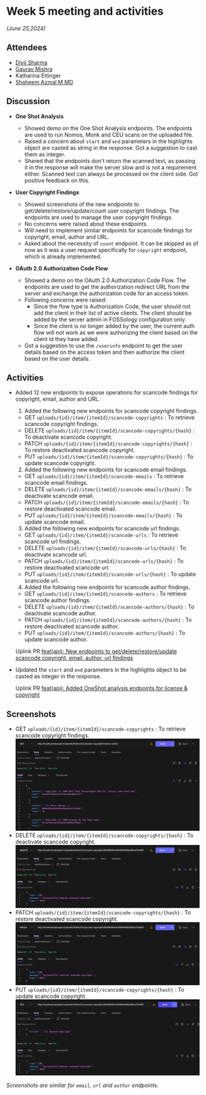 # Week 5 meeting and activities

_(June 25,2024)_

## Attendees

-   [Divij Sharma](https://github.com/dvjsharma)
-   [Gaurav Mishra](https://github.com/GMishx)
-   Katharina Ettinger
-   [Shaheem Azmal M MD](https://github.com/shaheemazmalmmd)

## Discussion

-   **One Shot Analysis**

    -   Showed demo on the One Shot Analysis endpoints. The endpoints are used to run Nomos, Monk and CEU scans on the uploaded file.
    -   Raised a concern about `start` and `end` parameters in the highlights object are casted as string in the response. Got a suggestion to cast them as integer.
    -   Shared that the endpoints don't return the scanned text, as passing it in the response will make the server slow and is not a requirement either. Scanned text can always be processed on the client side. Got positive feedback on this.

-   **User Copyright Findings**

    -   Showed screenshots of the new endpoints to get/delete/restore/update/count user copyright findings. The endpoints are used to manage the user copyright findings.
    -   No concerns were raised about these endpoints.
    -   Will need to implement similar endpoints for scancode findings for copyright, email, author and URL.
    -   Asked about the necessity of `count` endpoint. It can be skipped as of now as it was a user request specifically for `copyright` endpoint, which is already implemented.

-   **OAuth 2.0 Authorization Code Flow**

    -   Showed a demo on the OAuth 2.0 Authorization Code Flow. The endpoints are used to get the authorization redirect URL from the server and exchange the authorization code for an access token.
    -   Following concerns were raised:
        -   Since the flow type is Authorization Code, the user should not add the client in their list of active clients. The client should be added by the server admin in FOSSology configuration only.
        -   Since the client is no longer added by the user, the current auth flow will not work as we were authorizing the client based on the client id they have added.
    -   Got a suggestion to use the `/userinfo` endpoint to get the user details based on the access token and then authorize the client based on the user details.

## Activities

-   Added 12 new endpoints to expose operations for scancode findings for copyright, email, author and URL.

    1. Added the following new endpoints for scancode copyright findings.

    -   GET `uploads/{id}/item/{itemId}/scancode-copyrights` : To retrieve scancode copyright findings.
    -   DELETE `uploads/{id}/item/{itemId}/scancode-copyrights/{hash}` : To deactivate scancode copyright.
    -   PATCH `uploads/{id}/item/{itemId}/scancode-copyrights/{hash}` : To restore deactivated scancode copyright.
    -   PUT `uploads/{id}/item/{itemId}/scancode-copyrights/{hash}` : To update scancode copyright.
    2. Added the following new endpoints for scancode email findings.

    -   GET `uploads/{id}/item/{itemId}/scancode-emails` : To retrieve scancode email findings.
    -   DELETE `uploads/{id}/item/{itemId}/scancode-emails/{hash}` : To deactivate scancode email.
    -   PATCH `uploads/{id}/item/{itemId}/scancode-emails/{hash}` : To restore deactivated scancode email.
    -   PUT `uploads/{id}/item/{itemId}/scancode-emails/{hash}` : To update scancode email.
    3. Added the following new endpoints for scancode url findings.

    -   GET `uploads/{id}/item/{itemId}/scancode-urls` : To retrieve scancode url findings.
    -   DELETE `uploads/{id}/item/{itemId}/scancode-urls/{hash}` : To deactivate scancode url.
    -   PATCH `uploads/{id}/item/{itemId}/scancode-urls/{hash}` : To restore deactivated scancode url.
    -   PUT `uploads/{id}/item/{itemId}/scancode-urls/{hash}` : To update scancode url.
    4. Added the following new endpoints for scancode author findings.

    -   GET `uploads/{id}/item/{itemId}/scancode-authors` : To retrieve scancode author findings.
    -   DELETE `uploads/{id}/item/{itemId}/scancode-authors/{hash}` : To deactivate scancode author.
    -   PATCH `uploads/{id}/item/{itemId}/scancode-authors/{hash}` : To restore deactivated scancode author.
    -   PUT `uploads/{id}/item/{itemId}/scancode-authors/{hash}` : To update scancode author.

    Uplink PR [feat(api): New endpoints to get/delete/restore/update scancode copyright, email, author, url findings](https://github.com/fossology/fossology/pull/2772)

-   Updated the `start` and `end` parameters in the highlights object to be casted as integer in the response.
    
    Uplink PR [feat(api): Added OneShot analysis endpoints for license & copyright](https://github.com/fossology/fossology/pull/2768)

## Screenshots

-   GET `uploads/{id}/item/{itemId}/scancode-copyrights` : To retrieve scancode copyright findings.
    ![get](../static/scancodecopyrightget.png)
-   DELETE `uploads/{id}/item/{itemId}/scancode-copyrights/{hash}` : To deactivate scancode copyright.
    ![delete](../static/scancodecopyrightdelete.png)
-   PATCH `uploads/{id}/item/{itemId}/scancode-copyrights/{hash}` : To restore deactivated scancode copyright.
    ![patch](../static/scancodecopyrightpatch.png)
-   PUT `uploads/{id}/item/{itemId}/scancode-copyrights/{hash}` : To update scancode copyright.
    ![put](../static/scancodecopyrightput.png)

_Screenshots are similar for `email`, `url` and `author` endpoints._


